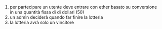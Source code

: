 1. per partecipare un utente deve entrare con ether basato su conversione in una quantità fissa di di dollari (50)
2. un admin deciderà quando far finire la lotteria
3. la lotteria avrà solo un vincitore